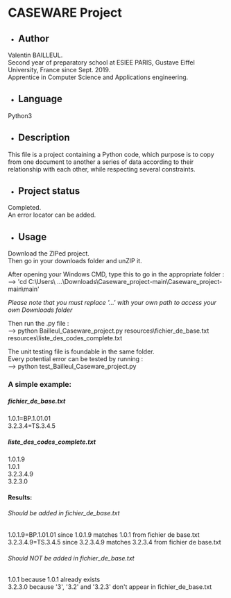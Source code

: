 # CASEWARE Project

- ## Author

Valentin BAILLEUL.  
Second year of preparatory school at ESIEE PARIS, Gustave Eiffel University, France since Sept. 2019.  
Apprentice in Computer Science and Applications engineering.

- ## Language

Python3

- ## Description

This file is a project containing a Python code, which purpose is to copy from one document to another a series of data according to their relationship with each other, while respecting several constraints.

- ## Project status

Completed.  
An error locator can be added.

- ## Usage

Download the ZIPed project.  
Then go in your downloads folder and unZIP it.  

After opening your Windows CMD, type this to go in the appropriate folder :  
--> 'cd C:\Users\ ...\Downloads\Caseware_project-main\Caseware_project-main\main'  

_Please note that you must replace '...' with your own path to access your own Downloads folder_  

Then run the .py file :  
--> python Bailleul_Caseware_project.py resources\fichier_de_base.txt resources\liste_des_codes_complete.txt  

The unit testing file is foundable in the same folder.  
Every potential error can be tested by running :  
--> python test_Bailleul_Caseware_project.py

### A simple example:

##### fichier_de_base.txt

1.0.1=BP.1.01.01  
3.2.3.4=TS.3.4.5

##### liste_des_codes_complete.txt

1.0.1.9  
1.0.1  
3.2.3.4.9  
3.2.3.0

#### Results:

###### Should be added in fichier_de_base.txt

1.0.1.9=BP.1.01.01 since 1.0.1.9 matches 1.0.1 from fichier de base.txt  
3.2.3.4.9=TS.3.4.5 since 3.2.3.4.9 matches 3.2.3.4 from fichier de base.txt

###### Should NOT be added in fichier_de_base.txt

1.0.1 because 1.0.1 already exists  
3.2.3.0 because '3', '3.2' and '3.2.3' don't appear in fichier_de_base.txt

